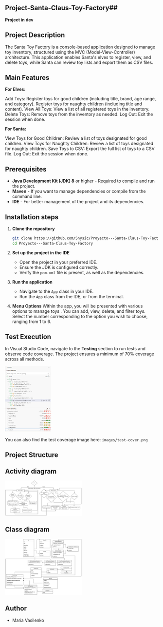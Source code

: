 ## Project-Santa-Claus-Toy-Factory##

**Project in dev**

## Project Description
The Santa Toy Factory is a console-based application designed to manage toy inventory, structured using the MVC (Model-View-Controller) architecture. This application enables Santa's elves to register, view, and delete toys, while Santa can review toy lists and export them as CSV files.

## Main Features

**For Elves:**

Add Toys:
Register toys for good children (including title, brand, age range, and category).
Register toys for naughty children (including title and content).
View All Toys:
View a list of all registered toys in the inventory.
Delete Toys:
Remove toys from the inventory as needed.
Log Out:
Exit the session when done.

**For Santa:**

View Toys for Good Children:
Review a list of toys designated for good children.
View Toys for Naughty Children:
Review a list of toys designated for naughty children.
Save Toys to CSV:
Export the full list of toys to a CSV file.
Log Out:
Exit the session when done.


## Prerequisites
- **Java Development Kit (JDK) 8** or higher - Required to compile and run the project.
- **Maven** - If you want to manage dependencies or compile from the command line.
- **IDE** - For better management of the project and its dependencies.

## Installation steps
1. **Clone the repository**
    ```bash
    git clone https://github.com/Snysic/Proyecto---Santa-Claus-Toy-Factory.git
    cd Proyecto---Santa-Claus-Toy-Factory
    ```

2. **Set up the project in the IDE**
    - Open the project in your preferred IDE.
    - Ensure the JDK is configured correctly.
    - Verify the `pom.xml` file is present, as well as the dependencies.

3. **Run the application**
    - Navigate to the `App` class in your IDE.
    - Run the `App` class from the IDE, or from the terminal.

4. **Menu Options**
    Within the app, you will be presented with various options to manage toys . You can add, view, delete, and filter toys. Select the number corresponding to the option you wish to choose, ranging from 1 to 6.

## Test Execution

In Visual Studio Code, navigate to the **Testing** section to run tests and observe code coverage. The project ensures a minimum of 70% coverage across all methods.

<img src="src/main/java/newyearproject/image/cover.bmp" alt="Test Cover" width="30%">

You can also find the test coverage image here: `images/test-cover.png`

## Project Structure

## Activity diagram

<img src="src/main/java/newyearproject/image/Diagrama activity.drawio.png" alt="Activity diagram" width="50%">

## Class diagram

<img src="src/main/java/newyearproject/image/Santa.drawio.png" alt="Class diagram" width="50%">

## Author
- Maria Vasilenko


